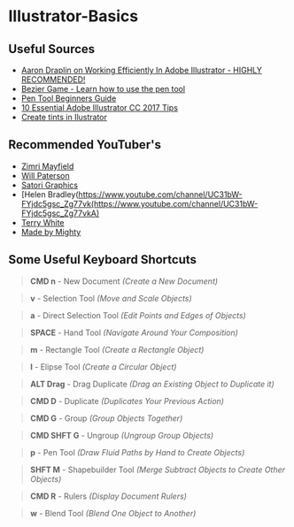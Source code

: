 # Illustrator-Basics

## Useful Sources
* [Aaron Draplin on Working Efficiently In Adobe Illustrator - HIGHLY RECOMMENDED!](https://www.youtube.com/watch?v=g9lBlD04sDs)
* [Bezier Game - Learn how to use the pen tool](https://bezier.method.ac/)
* [Pen Tool Beginners Guide](https://www.youtube.com/watch?v=j69a3-shkGE&t=6s)
* [10 Essential Adobe Illustrator CC 2017 Tips](https://www.youtube.com/watch?v=RC3h0F4e0kw)
* [Create tints in Ilustrator](https://www.youtube.com/watch?v=qtF06M-Qv1g&t=14s)


## Recommended YouTuber's
* [Zimri Mayfield](https://www.youtube.com/channel/UCbqd2YmFeHMwxlj4NcN5zPQ)
* [Will Paterson](https://www.youtube.com/channel/UCIp9sEZiv36cDG7cEnrVU7Q)
* [Satori Graphics](https://www.youtube.com/channel/UCoeJKtPJLoIBqWq4o8TDLpA)
* [Helen Bradley(https://www.youtube.com/channel/UC31bW-FYjdc5gsc_Zg77vk(https://www.youtube.com/channel/UC31bW-FYjdc5gsc_Zg77vkA)
* [Terry White](https://www.youtube.com/user/terrywhitetechblog)
* [Made by Mighty](https://www.youtube.com/channel/UCkMBGA68V80H6ZgP__Ez5hA)


## Some Useful Keyboard Shortcuts
> **CMD n** - New Document *(Create a New Document)*

> **v** - Selection Tool *(Move and Scale Objects)*

> **a** - Direct Selection Tool *(Edit Points and Edges of Objects)*

> **SPACE** - Hand Tool *(Navigate Around Your Composition)*

> **m** - Rectangle Tool *(Create a Rectangle Object)*

> **l** - Elipse Tool *(Create a Circular Object)*

> **ALT Drag** - Drag Duplicate *(Drag an Existing Object to Duplicate it)*

> **CMD D** - Duplicate *(Duplicates Your Previous Action)*

> **CMD G** - Group *(Group Objects Together)*

> **CMD SHFT G** - Ungroup *(Ungroup Group Objects)*

> **p** - Pen Tool *(Draw Fluid Paths by Hand to Create Objects)*

> **SHFT M** - Shapebuilder Tool *(Merge Subtract Objects to Create Other Objects)*

> **CMD R** - Rulers *(Display Document Rulers)*

> **w** - Blend Tool *(Blend One Object to Another)*

